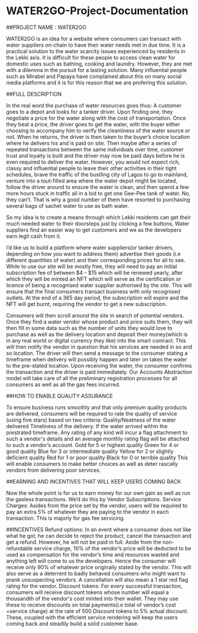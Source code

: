 # WATER2GO-Project-Documentation
##PROJECT NAME : WATER2GO

WATER2GO is an idea for a website where consumers can transact with water suppliers on-chain to have their water needs met in due time. It is a practical solution to the water scarcity issues experienced by residents in the Lekki axis. It is difficult for these people to access clean water for domestic uses such as bathing, cooking and laundry. However, they are met with a dilemma in the pursuit for a lasting solution. Many influential people such as Mirabel and Papaya have complained about this on many social media platforms and it is for this reason that we are profering this solution.

##FULL DESCRIPTION

In the real word the purchase of water resources goes thus: 
   A customer goes to a depot and looks for a tanker driver. Upon finding one, they negotiate a price for the water along with the cost of transportation. Once they beat a price, the driver goes to get the water, with the buyer either choosing to accompany him to verify the cleanliness of the water source or not. When he returns, the driver is then taken to the buyer’s choice location where he delivers his and is paid on site. Then maybe after a series of repeated transactions between the same individuals over time, customer trust and loyalty is built and the driver may now be paid days before he is even required to deliver the water.
   However, you would not expect rich, classy and influential people to leave their other activities in their tight schedules, brave the traffic of the bustling city of Lagos to go to mainland, venture into a tout-filled area where the water depot might be located, follow the driver around to ensure the water is clean, and then spend a few more hours stuck in traffic all in a bid to get one Gee-Pee tank of water. No, they can’t. That is why a good number of them have resorted to purchasing several bags of sachet water to use as bath water.

So my idea is to create a means through which Lekki residents can get their much needed water to their doorsteps just by clicking a few buttons, Water suppliers find an easier way to get customers and we as the developers earn legit cash from it.

I’d like us to build a platform where  water suppliers(or tanker drivers, depending on how you want to address them) advertise their goods (i.e different quantities of water) and their corresponding prices for all to see. While to use our site will be mostly free, they will need to pay an initial subscription fee of between $4 - $15 which will be renewed yearly, after which they will be minted an NFT which will serve as the certification or licence of being a recognised water supplier authorised by the site. This will ensure that the final consumers transact business with only recognised outlets. At the end of a 365 day period, the subscription will expire and the NFT will get burnt, requiring the vendor to get a new subscription. 

Consumers will then scroll around the site in search of potential vendors. Once they find a water vendor whose product and price suits them, they will then fill in some data such as the number of units they would love to purchase as well as the delivery location and deposit their money(which is in any real world or digital currency they like) into the smart contract. This will then notify the vendor in question that his services are needed in so and so location. The driver will then send a message to the consumer stating a timeframe when delivery will possibly happen and later on takes the water to the pre-stated location. Upon receiving the water, the consumer confirms the transaction and the driver is paid immediately. Our Accounts Abstraction model will take care of all the preliminary registration processes for all consumers as well as all the gas fees incurred. 

##HOW TO ENABLE QUALITY ASSURANCE

To ensure business runs smoothly and that only premium quality products are delivered, consumers will be required to rate the quality of service (using five stars) based on two criteria:
Quality/Neatness of the water delivered
Timeliness of the delivery: If the water arrived within the prestrated timeframe.
Any rating of any kind will incur a flag attachment to such a vendor's details and an average monthly rating flag will be attached to such a vendor’s account.
Gold for 5 or highest quality
Green for 4 or good quality
Blue for 3 or intermediate quality
Yellow for 2 or slightly deficient quality
Red for 1 or poor quality
Black for 0 or terrible quality
This will enable consumers to make better choices as well as deter rascally vendors from delivering poor services.

##EARNING AND INCENTIVES THAT WILL KEEP USERS COMING BACK

Now the whole point is for us to earn money for our own gain as well as run the gasless transactions. We’d do this by
Vendor Subscriptions.
Service Charges: Asides from the price set by the vendor, users will be required to pay an extra 5% of whatever they are paying to the vendor in each transaction. This is majorly for gas fee servicing.

##INCENTIVES
Refund options: In an event where a consumer does not like what he got, he can decide to reject the product, cancel the transaction and get a refund. However, he will not be paid in full. Aside from the non-refundable service charge, 10% of the vendor’s price will be deducted to be used as compensation for the vendor’s time and resources wasted and anything left will come to us the developers. Hence the consumer will receive only 90% of whatever price originally stated by the vendor. This will also serve as a deterrent to badly behaved consumers who might want to prank unsuspecting vendors. A cancellation will also mean a 1 star red flag rating for the vendor.
Discount tokens: For every successful transaction, consumers will receive discount tokens whose number will equal a thousandth of the vendor's cost minted into their wallet. They may use these to receive discounts on total payments(i.e total of vendor’s cost +service charge) at the rate of 500 Discount tokens to 5% actual discount.
These, coupled with the efficient service rendering will keep the users coming back and steadily build a solid customer base.

